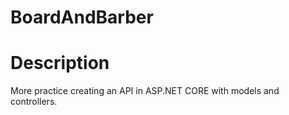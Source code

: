 # BoardAndBarber
# Description
More practice creating an API in ASP.NET CORE with models and controllers.
